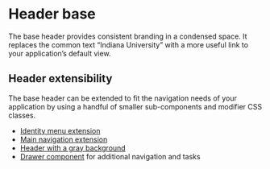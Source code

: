 # Header base
The base header provides consistent branding in a condensed space. It replaces the common text “Indiana University” with a more useful link to your application’s default view.

## Header extensibility
The base header can be extended to fit the navigation needs of your application by using a handful of smaller sub-components and modifier CSS classes.

- [Identity menu extension](header--id-menu.html)
- [Main navigation extension](./header--main-nav.html)
- [Header with a gray background](./header--gray-background.html)
- [Drawer component](./header--desktop-drawer.html) for additional navigation and tasks
